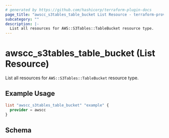 ```yaml
---
# generated by https://github.com/hashicorp/terraform-plugin-docs
page_title: "awscc_s3tables_table_bucket List Resource - terraform-provider-awscc"
subcategory: ""
description: |-
  List all resources for AWS::S3Tables::TableBucket resource type.
---
```


# awscc_s3tables_table_bucket (List Resource)

List all resources for `AWS::S3Tables::TableBucket` resource type.

## Example Usage

```terraform
list "awscc_s3tables_table_bucket" "example" {
  provider = awscc
}
```

<!-- schema generated by tfplugindocs -->
## Schema
